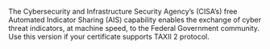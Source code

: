 The Cybersecurity and Infrastructure Security Agency’s (CISA’s) free Automated Indicator Sharing (AIS) capability enables the exchange of cyber threat indicators, at machine speed, to the Federal Government community.
Use this version if your certificate supports TAXII 2 protocol.